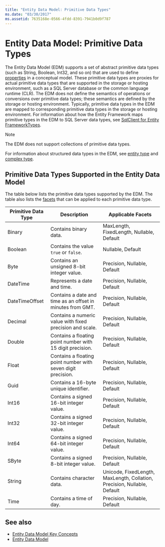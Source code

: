 ```yaml
---
title: "Entity Data Model: Primitive Data Types"
ms.date: "03/30/2017"
ms.assetid: 7635168e-0566-4fdd-8391-7941b0d9f787
---
```

# Entity Data Model: Primitive Data Types
The Entity Data Model (EDM) supports a set of abstract primitive data types (such as String, Boolean, Int32, and so on) that are used to define [properties](../../../../docs/framework/data/adonet/property.md) in a conceptual model. These primitive data types are proxies for actual primitive data types that are supported in the storage or hosting environment, such as a SQL Server database or the common language runtime (CLR). The EDM does not define the semantics of operations or conversions over primitive data types; these semantics are defined by the storage or hosting environment. Typically, primitive data types in the EDM are mapped to corresponding primitive data types in the storage or hosting environment. For information about how the Entity Framework maps primitive types in the EDM to SQL Server data types, see [SqlClient for Entity FrameworkTypes](../../../../docs/framework/data/adonet/ef/sqlclient-for-ef-types.md).  
  
> [!NOTE]
>  The EDM does not support collections of primitive data types.  
  
 For information about structured data types in the EDM, see [entity type](../../../../docs/framework/data/adonet/entity-type.md) and [complex type](../../../../docs/framework/data/adonet/complex-type.md).  
  
## Primitive Data Types Supported in the Entity Data Model  
 The table below lists the primitive data types supported by the EDM. The table also lists the [facets](../../../../docs/framework/data/adonet/facet.md) that can be applied to each primitive data type.  
  
|Primitive Data Type|Description|Applicable Facets|  
|-------------------------|-----------------|-----------------------|  
|Binary|Contains binary data.|MaxLength, FixedLength, Nullable, Default|  
|Boolean|Contains the value `true` or `false`.|Nullable, Default|  
|Byte|Contains an unsigned 8-bit integer value.|Precision, Nullable, Default|  
|DateTime|Represents a date and time.|Precision, Nullable, Default|  
|DateTimeOffset|Contains a date and time as an offset in minutes from GMT.|Precision, Nullable, Default|  
|Decimal|Contains a numeric value with fixed precision and scale.|Precision, Nullable, Default|  
|Double|Contains a floating point number with 15 digit precision.|Precision, Nullable, Default|  
|Float|Contains a floating point number with seven digit precision.|Precision, Nullable, Default|  
|Guid|Contains a 16-byte unique identifier.|Precision, Nullable, Default|  
|Int16|Contains a signed 16-bit integer value.|Precision, Nullable, Default|  
|Int32|Contains a signed 32-bit integer value.|Precision, Nullable, Default|  
|Int64|Contains a signed 64-bit integer value.|Precision, Nullable, Default|  
|SByte|Contains a signed 8-bit integer value.|Precision, Nullable, Default|  
|String|Contains character data.|Unicode, FixedLength, MaxLength, Collation, Precision, Nullable, Default|  
|Time|Contains a time of day.|Precision, Nullable, Default|  
  
## See also

- [Entity Data Model Key Concepts](../../../../docs/framework/data/adonet/entity-data-model-key-concepts.md)
- [Entity Data Model](../../../../docs/framework/data/adonet/entity-data-model.md)
